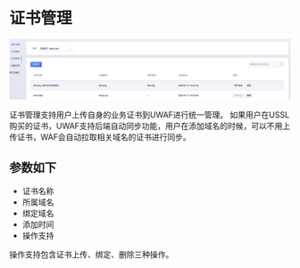 # 证书管理
![](/images/15971452268273.jpg)

证书管理支持用户上传自身的业务证书到UWAF进行统一管理。
如果用户在USSL购买的证书，UWAF支持后端自动同步功能，用户在添加域名的时候，可以不用上传证书，WAF会自动拉取相关域名的证书进行同步。

## 参数如下
  -  证书名称
  -  所属域名
  -  绑定域名
  -  添加时间
  -  操作支持

操作支持包含证书上传、绑定、删除三种操作。


